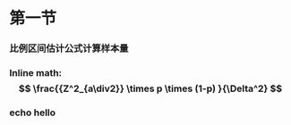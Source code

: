 # 第一节

### 比例区间估计公式计算样本量
### Inline math: $$ \frac{{Z^2_{a\div2}} \times p \times (1-p) }{\Delta^2} $$  


### echo hello



